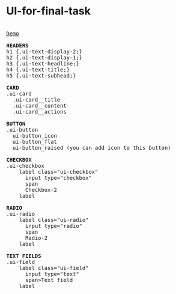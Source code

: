 # UI-for-final-task
<pre> 
<a href="https://omelenetskiy.github.io/UI-for-final-task">Demo</a>

<b>HEADERS</b>
h1 {.ui-text-display-2;} 
h2 {.ui-text-display-1;}
h3 {.ui-text-headline;}
h4 {.ui-text-title;}
h5 {.ui-text-subhead;}

<b>CARD</b>
.ui-card
  .ui-card__title
  .ui-card__content
  .ui-card__actions

<b>BUTTON</b>
.ui-button
  ui-button_icon
  ui-button_flat
  ui-button_raised (you can add icon to this button)

<b>CHECKBOX</b>
.ui-checkbox
    label class="ui-checkbox"
      input type="checkbox"
      span
      Checkbox-2
    label

<b>RADIO</b>
.ui-radio
    label class="ui-radio"
      input type="radio"
      span
      Radio-2
    label

<b>TEXT FIELDS</b>
.ui-field
    label class="ui-field"
      input type="text"
      span>Text field
    label
</pre>